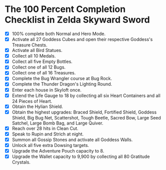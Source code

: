 # The 100 Percent Completion Checklist in Zelda Skyward Sword

- [x] 100% complete both Normal and Hero Mode.
- [x] Activate all 27 Goddess Cubes and open their respective Goddess's Treasure Chests.
- [x] Activate all Bird Statues.
- [x] Collect all 10 Medals.
- [x] Collect all five Empty Bottles.
- [x] Collect one of all 12 Bugs.
- [x] Collect one of all 16 Treasures.
- [x] Complete the Bug Wrangler course at Bug Rock.
- [x] Complete the Thunder Dragon's Lighting Round.
- [x] Enter each house in Skyloft once.
- [x] Extend the Life Gauge to 18 by collecting all six Heart Containers and all 24 Pieces of Heart.
- [x] Obtain the Hylian Shield.
- [x] Obtain the highest upgrades: Braced Shield, Fortified Shield, Goddess Shield, Big Bug Net, Scattershot, Tough Beetle, Sacred Bow, Large Seed Satchel, Large Bomb Bag, and Large Quiver.
- [x] Reach over 28 hits in Clean Cut.
- [x] Speak to Rupin and Strich at night.
- [x] Summon all Gossip Stones and activate all Goddess Walls.
- [x] Unlock all five extra Dowsing targets.
- [x] Upgrade the Adventure Pouch capacity to 8.
- [x] Upgrade the Wallet capacity to 9,900 by collecting all 80 Gratitude Crystals.
